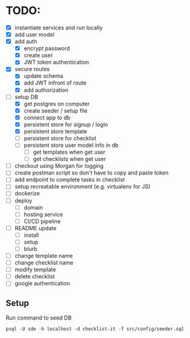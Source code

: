 # TODO:
- [x] instantiate services and run locally
- [x] add user model
- [x] add auth
    - [x] encrypt password
    - [x] create user
    - [x] JWT token authentication
- [x] secure routes
    - [x] update schema
    - [x] add JWT infront of route
    - [x] add authorization
- [ ] setup DB
    - [x] get postgres on computer
    - [x] create seeder / setup file
    - [x] connect app to db
    - [x] persistent store for signup / login
    - [x] persistent store template
    - [ ] persistent store for checklist
    - [ ] persistent store user model info in db
        - [ ] get templates when get user
        - [ ] get checklists when get user
- [ ] checkout using Morgan for logging
- [ ] create postman script so don't have to copy and paste token
- [ ] add endpoint to complete tasks in checklist
- [ ] setup recreatable environment (e.g. virtualenv for JS)
- [ ] dockerize
- [ ] deploy
    - [ ] domain
    - [ ] hosting service
    - [ ] CI/CD pipeline
- [ ] README update
    - [ ] install
    - [ ] setup
    - [ ] blurb
- [ ] change template name
- [ ] change checklist name
- [ ] modify template
- [ ] delete checklist
- [ ] google authentication

## Setup

Run command to seed DB
```(bash)
psql -U sde -h localhost -d checklist-it -f src/config/seeder.sql
```